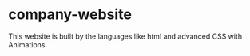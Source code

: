 # company-website
This website is built by the languages like html and advanced CSS with Animations.
